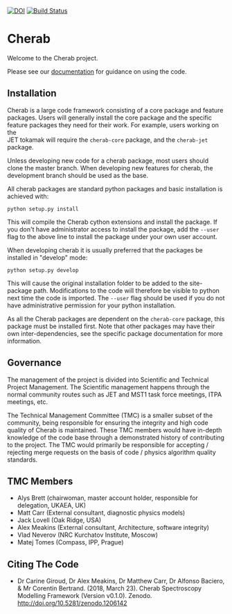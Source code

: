 [![DOI](https://zenodo.org/badge/DOI/10.5281/zenodo.1206141.svg)](https://doi.org/10.5281/zenodo.1206141)
[![Build Status](https://github.com/cherab/core/actions/workflows/ci.yml/badge.svg)](https://github.com/cherab/core/actions/workflows/ci.yml/badge.svg)

Cherab
======

Welcome to the Cherab project.

Please see our [documentation](https://cherab.github.io/documentation/index.html)
for guidance on using the code.

Installation
------------

Cherab is a large code framework consisting of a core package and feature  
packages. Users will generally install the core package and the specific  
feature packages they need for their work. For example, users working on the  
JET tokamak will require the ``cherab-core`` package, and the ``cherab-jet``  
package.

Unless developing new code for a cherab package, most users should clone the 
master branch. When developing new features for cherab, the development branch 
should be used as the base.

All cherab packages are standard python packages and basic installation is 
achieved with:

```
python setup.py install
```

This will compile the Cherab cython extensions and install the package. If you 
don't have administrator access to install the package, add the ``--user`` flag 
to the above line to install the package under your own user account.

When developing cherab it is usually preferred that the packages be installed 
in "develop" mode:

```
python setup.py develop
```

This will cause the original installation folder to be added to the 
site-package path. Modifications to the code will therefore be visible to 
python next time the code is imported. The ``--user`` flag should be used if 
you do not have administrative permission for your python installation.

As all the Cherab packages are dependent on the ``cherab-core`` package, this 
package must be installed first. Note that other packages may have their own 
inter-dependencies, see the specific package documentation for more 
information.

Governance
----------

The management of the project is divided into Scientific and Technical Project 
Management. The Scientific management happens through the normal community 
routes such as JET and MST1 task force meetings, ITPA meetings, etc.

The Technical Management Committee (TMC) is a smaller subset of the community, 
being responsible for ensuring the integrity and high code quality of Cherab is 
maintained. These TMC members would have in-depth knowledge of the code base 
through a demonstrated history of contributing to the project. The TMC would 
primarily be responsible for accepting / rejecting merge requests on the basis 
of code / physics algorithm quality standards.


TMC Members
-----------

- Alys Brett (chairwoman, master account holder, responsible for delegation, UKAEA, UK)
- Matt Carr (External consultant, diagnostic physics models)
- Jack Lovell (Oak Ridge, USA)
- Alex Meakins (External consultant, Architecture, software integrity)
- Vlad Neverov (NRC Kurchatov Institute, Moscow)
- Matej Tomes (Compass, IPP, Prague)


Citing The Code
---------------
* Dr Carine Giroud, Dr Alex Meakins, Dr Matthew Carr, Dr Alfonso Baciero, & 
Mr Corentin Bertrand. (2018, March 23). Cherab Spectroscopy Modelling Framework 
(Version v0.1.0). Zenodo. http://doi.org/10.5281/zenodo.1206142
